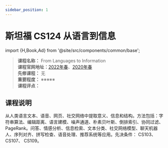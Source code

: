 ```yaml
---
sidebar_position: 1
---
```


# 斯坦福 CS124 从语言到信息
import {H,Book,Ad} from '@site/src/components/common/base';




>**课程名称：** From Languages to Information     
**课程官网地址：**[2022年春](https://cal-cs288.github.io/sp22/)、[2020年春](https://cal-cs288.github.io/sp20/)  
**先修课程：** 无  
**重要程度：** ※※※※※  
**课程评点：** 

## 课程说明
从人类语言文本、语音、网页、社交网络中提取意义、信息和结构。方法包括：字符串算法、编辑距离、语言建模、噪声通道、朴素贝叶斯、倒排索引、协同过滤、PageRank。问答、情感分析、信息检索、文本分类、社交网络模型、聊天机器人、序列对齐、拼写检查、语音处理、推荐系统等应用。先决条件： CS103、 CS107、 CS109。

<Comment></Comment>
